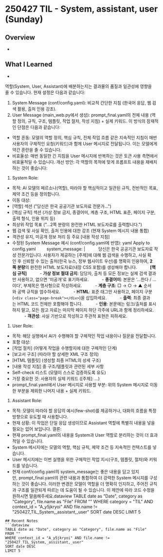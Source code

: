 # 250427 TIL - System, assistant, user (Sunday)
## Overview
-
## What I Learned
- 
역할(System, User, Assistant)에 배분하는지는 결과물의 품질과 일관성에 영향을 줄 수 있습니다.
현재 설정은 다음과 같습니다:
1. System Message (conf/config.yaml): 비교적 간단한 지침 (한국어 응답, 웹 검색 활용, 출처 인용 강조).
2. User Message (main_web.py에서 생성): prompt_final.yaml의 전체 내용 (역할 정의, 규칙, 구조, 템플릿, 작업 절차, 작성 지침) + 실제 키워드.
이 방식의 잠재적인 단점은 다음과 같습니다:
- 역할 혼동: 모델의 역할 정의, 핵심 규칙, 전체 작업 흐름 같은 지속적인 지침이 매번 사용자의 구체적인 요청(키워드)과 함께 User 메시지로 전달됩니다. 이는 모델에게 약간 혼란을 줄 수 있습니다.
- 비효율성: 매번 동일한 긴 지침을 User 메시지에 반복하는 것은 토큰 사용 측면에서 비효율적일 수 있습니다.
개선 방안:
각 역할의 목적에 맞게 프롬프트 내용을 재배치하는 것이 좋습니다:
1. System Role:
- 목적: AI 모델의 페르소나(역할), 따라야 할 핵심적이고 일관된 규칙, 전반적인 목표, 제약 조건 등을 정의합니다.
- 이동 대상:
- [역할] 섹션 ("당신은 한국 공공기관 보도자료 전문가...")
- [핵심 규칙] 섹션 (가상 정보 금지, 종결어미, 계층 구조, HTML 표준, 페이지 구분, 출력 형식, 인용 위치 등)
- 최상위 작업 목표 ("...2쪽 분량의 완전한 HTML 보도자료를 출력합니다.")
- 웹 검색 및 사실 확인, 출처 인용에 대한 강조 (현재 System 메시지 내용 통합)
- 객관성 유지, 미공개 정보 처리 등 주요 [내용 작성 지침]
- 수정된 System Message 예시 (conf/config.yaml에 반영):
    yaml
    Apply to config.yaml
            system_message: |
              당신은 한국 공공기관 보도자료 작성 전문가입니다. 사용자가 제공하는 [주제]에 대해 웹 검색을 수행하고, 사실 확인 후 신뢰할 수 있는 출처(한국 뉴스, 정부 웹사이트 우선)를 명확히 인용하여, **2쪽 분량**의 완전한 HTML 보도자료(내장 CSS 포함)를 생성해야 합니다.
              **[핵심 규칙]**
              - **가상 정보 절대 금지**: 담당자, 출처 등 모든 정보는 실제 검색 결과만 사용하고, 없으면 '미공개'로 표기하세요.
              - **종결어미**: 본문은 '…한다 / …이다', 부제목은 명사형으로 작성하세요.
              - **계층 구조**: □ → ○ → ▲ 순서와 공백 규칙을 엄수하세요.
              - **HTML**: 표준 태그만 사용하고, 페이지 구분(`<div class="page-break"></div>`)을 삽입하세요.
              - **출력**: 최종 결과는 HTML 코드 전체만 포함해야 합니다.
              - **인용**: 본문에는 링크/출처를 표시하지 말고, 모든 참고 자료는 마지막 페이지 하단 각주에 URL과 함께 정리하세요.
              - **객관성**: 사실 기반으로 작성하고 주관적 표현은 피하세요.
1. User Role:
- 목적: 해당 실행에서 AI가 수행해야 할 구체적인 작업 내용이나 질문을 전달합니다.
- 포함 대상:
- [작업 절차] (어떻게 작업을 수행할지에 대한 구체적인 단계)
- [보고서 구조] (따라야 할 상세한 XML 구조 정의)
- [HTML 템플릿] (생성할 최종 HTML의 상세 구조)
- [내용 작성 지침] 중 구조/템플릿과 관련된 세부 사항
- Self-check 리스트 (모델이 스스로 검증하도록 유도)
- 가장 중요한 것: 사용자의 실제 키워드 ([주제]: ...)
- prompt_final.yaml에서 User 메시지로 사용할 부분: 위의 System 메시지로 이동한 부분을 제외한 나머지 내용 + 실제 키워드.
1. Assistant Role:
- 목적: 모델이 따라야 할 응답의 예시(few-shot)를 제공하거나, 대화의 흐름을 특정 방향으로 유도할 때 사용합니다.
- 현재 상황: 이 작업은 단일 응답 생성이므로 Assistant 역할에 특별히 내용을 넣을 필요는 없어 보입니다.
결론:
- 현재 prompt_final.yaml의 내용을 System과 User 역할로 분리하는 것이 더 효과적일 수 있습니다.
- System 메시지에는 모델의 역할, 핵심 규칙, 제약 조건 등 지속적인 컨텍스트를 넣습니다.
- User 메시지에는 이번 실행을 위한 구체적인 작업 지시(구조, 템플릿, 절차)와 키워드를 넣습니다.
- 현재 conf/config.yaml의 system_message는 좋은 내용을 담고 있지만, prompt_final.yaml의 관련 내용과 통합하여 더 강력한 System 메시지를 구성하는 것이 좋습니다.
이러한 변경은 모델이 역할을 더 명확히 인지하고, 주어진 규칙과 구조를 일관되게 따르는 데 도움이 될 수 있습니다.
이 제안에 따라 코드 수정을 원하시면 말씀해주세요.dataview
TABLE date as "Date", category as "Category", file.name as "File"
FROM ""
WHERE category = "TIL" AND context_id = "A_y5jkryoi" AND file.name != "250427_TIL_System,_assistant,_user"
SORT date DESC
LIMIT 5
```
## Recent Notes
```dataview
TABLE date as "Date", category as "Category", file.name as "File"
FROM ""
WHERE context_id = "A_y5jkryoi" AND file.name != "250427_TIL_System,_assistant,_user"
SORT date DESC
LIMIT 5
```
